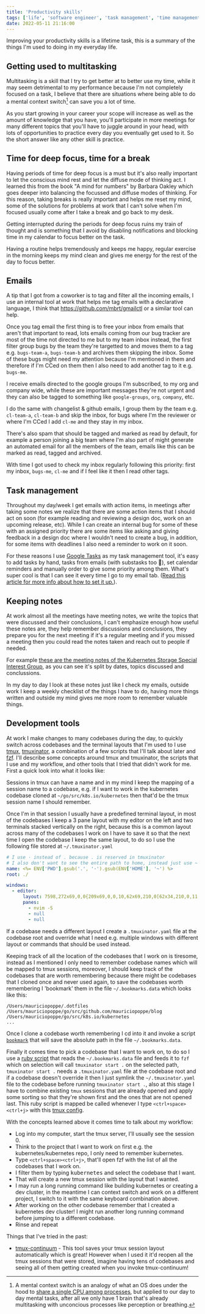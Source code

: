 ```yaml
---
title: 'Productivity skills'
tags: ['life', 'software engineer', 'task management', 'time management', 'productivity']
date: 2022-05-11 21:16:00
---
```


Improving your productivity skills is a lifetime task, this is a summary of the things
I'm used to doing in my everyday life.

## Getting used to multitasking

Multitasking is a skill that I try to get better at to better use my time, while it may seem detrimental
to my performance because I'm not completely focused on a task, I believe that there are situations
where being able to do a mental context switch[^1] can save you a lot of time.

As you start growing in your career your scope will increase as well as the amount of knowledge that you have,
you'll participate in more meetings for many different topics that you'll have to juggle around in your head,
with lots of opportunities to practice every day you eventually get used to it. So the short answer
like any other skill is practice.

## Time for deep focus, time for a break

Having periods of time for deep focus is a must but it's also really important to let the conscious
mind rest and let the diffuse mode of thinking act. I learned this from the book "A mind for numbers"
by Barbara Oakley which goes deeper into balancing the focussed and diffuse modes of thinking.
For this reason, taking breaks is really important and helps me reset my mind, some of the solutions
for problems at work that I can't solve when I'm focused usually come after I take a break
and go back to my desk.

Getting interrupted during the periods for deep focus ruins my train of thought and is something
that I avoid by disabling notifications and blocking time in my calendar to focus better on the task.

Having a routine helps tremendously and keeps me happy, regular exercise in the morning keeps my mind clean
and gives me energy for the rest of the day to focus better.

## Emails

A tip that I got from a coworker is to tag and filter all the incoming emails, I use an internal tool
at work that helps me tag emails with a declarative language,
I think that https://github.com/mbrt/gmailctl or a similar tool can help.

Once you tag email the first thing is to free your inbox from emails that aren't that important to read,
lots emails coming from our bug tracker are most of the time not directed to me but
to my team inbox instead, the first filter group bugs by the team they're targetted to and moves
them to a tag e.g. `bugs-team-a`, `bugs-team-b` and archives them skipping the inbox.
Some of these bugs might need my attention because I'm mentioned in them and therefore if I'm
CCed on them then I also need to add another tag to it e.g. `bugs-me`.

I receive emails directed to the google groups I'm subscribed, to my org and company wide,
while these are important messages they're not urgent and they can also be tagged to something like `google-groups`, `org`, `company`, etc.

I do the same with changelist & github emails, I group them by the team e.g. `cl-team-a`, `cl-team-b` and
skip the inbox, for bugs where I'm the reviewer or where I'm CCed I add `cl-me` and they stay in my inbox.

There's also spam that should be tagged and marked as read by default, for example a person joining a big
team where I'm also part of might generate an automated email for all the members of the team, emails
like this can be marked as read, tagged and archived.

With time I got used to check my inbox regularly following this priority: first my inbox, `bugs-me`, `cl-me` and
if I feel like it then I read other tags.

## Task management

Throughout my day/week I get emails with action items, in meetings after taking some notes we realize that there
are some action items that I should act on soon (for example reading and reviewing a design doc, work on an upcoming release, etc).
While I can create an internal bug for some of these with an assigned priority there are some items like
asking and giving feedback in a design doc where I wouldn't need to create a bug, in addition, for some items with deadlines
I also need a reminder to work on it soon.

For these reasons I use [Google Tasks](https://www.youtube.com/watch?v=b82GeFbxIj8) as my task management tool,
it's easy to add tasks by hand, tasks from emails (with substasks too 🙂), set calendar
reminders and manually order to give some priority among them. What's super cool is that I can see it every time I go
to my email tab. ([Read this article for more info about how to set it up.](https://support.google.com/mail/answer/106237?hl=en&co=GENIE.Platform%3DDesktop#zippy=%2Csave-an-email-as-a-task%2Corganize-your-tasks-into-lists:~:text=Slides%20in%20Keep-,Create%20a%20task,-Go%20to%C2%A0)).

## Keeping notes

At work almost all the meetings have meeting notes, we write the topics that were discussed and their conclusions,
I can't emphasize enough how useful these notes are, they help remember discussions and conclusions, they prepare
you for the next meeting if it's a regular meeting and if you missed a meeting then you could read the notes taken and
reach out to people if needed.

For example [these are the meeting notes of the Kubernetes Storage Special Interest Group](https://docs.google.com/document/d/1-8KEG8AjAgKznS9NFm3qWqkGyCHmvU6HVl0sk5hwoAE/edit),
as you can see it's split by dates, topics discussed and conclussions.

In my day to day I look at these notes just like I check my emails, outside work I keep a weekly checklist
of the things I have to do, having more things written and outside my mind gives me more room to
remember valuable things.

## Development tools

At work I make changes to many codebases during the day, to quickly switch across codebases
and the terminal layouts that I'm used to I use [tmux](https://github.com/tmux/tmux),
[tmuxinator](https://github.com/tmuxinator/tmuxinator), a combination of a
few scripts that I'll talk about later and [fzf](https://github.com/junegunn/fzf). I'll describe
some concepts around tmux and tmuxinator, the scripts that I use and my workflow,
and other tools that I tried that didn't work for me. First a quick look into what it looks like:

<script id="asciicast-h9bEclMKVl9SONRqMe3yoyryF" src="https://asciinema.org/a/h9bEclMKVl9SONRqMe3yoyryF.js" async></script>

Sessions in tmux can have a name and in my mind I keep the mapping of a session name to a codebase, e.g.
if I want to work in the kubernetes codebase cloned at `~/go/src/k8s.io/kubernetes` then that'd be the tmux
session name I should remember.

Once I'm in that session I usually have a predefined terminal layout, in most of the codebases I keep a 3 pane layout
with my editor on the left and two terminals stacked vertically on the right, because this is a common layout
across many of the codebases I work on I have to save it so that the next time I open the codebase I keep the same
layout, to do so I use the following file stored at `~/.tmuxinator.yaml`

```yaml
# I use · instead of . because . is reserved in tmuxinator
# I also don't want to see the entire path to home, instead just use ~
name: <%= ENV['PWD'].gsub('.', '·').gsub(ENV['HOME'], '~') %>
root: ./

windows:
  - editor:
      layout: 7598,272x69,0,0{209x69,0,0,10,62x69,210,0[62x34,210,0,11,62x34,210,35,12]}
      panes:
        - nvim -S
        - null
        - null
```

If a codebase needs a different layout I create a `.tmuxinator.yaml` file at the codebase root and override
what I need e.g. multiple windows with different layout or commands that should be used instead.

Keeping track of all the location of the codebases that I work on is tiresome, instead as I mentioned I only need
to remember codebase names which will be mapped to tmux sessions, moreover, I should keep track of the codebases
that are worth remembering because there might be codebases that I cloned once and never used again, to save
the codebases worth remembering I 'bookmark' them in the file `~/.bookmarks.data` which looks like this:

```plain
/Users/mauriciopoppe/.dotfiles
/Users/mauriciopoppe/go/src/github.com/mauriciopoppe/blog
/Users/mauriciopoppe/go/src/k8s.io/kubernetes
...
```

Once I clone a codebase worth remembering I cd into it and invoke a script
[`bookmark`](https://github.com/mauriciopoppe/dotfiles/blob/main/zsh/bin/bookmark)
that will save the absolute path in the file `~/.bookmarks.data`.

Finally it comes time to pick a codebase that I want to work on, to do so I use a
[ruby script](https://github.com/mauriciopoppe/dotfiles/blob/main/zsh/bin/tmux-switch-client) that reads
the `~/.bookmarks.data` file and feeds it to `fzf` which on selection will call `tmuxinator start .` on the
selected path, `tmuxinator start .` needs a `.tmuxinator.yaml` file at the codebase root and if a codebase
doesn't override it then I just symlink the `~/.tmuxinator.yaml` file to the codebase before running `tmuxinator start .`,
also at this stage I have to combine existing `tmux` sessions that are already opened and apply some sorting
so that they're shown first and the ones that are not opened last. This ruby script is mapped be called whenever
I type `<ctrl+space><ctrl+j>` with this [tmux config](https://github.com/mauriciopoppe/dotfiles/blob/22fdba7e6f179077dce2f780d598a1a6c4c12a3a/tmux/.tmux.conf#L72).

With the concepts learned above it comes time to talk about my workflow:

- Log into my computer, start the tmux server, I'll usually see the session 0.
- Think to the project that I want to work on first e.g. the kubernetes/kubernetes repo, I only need to remember kubernetes.
- Type `<ctrl+space><ctrl+j>`, that'll open fzf with the list of all the codebases that I work on.
- I filter them by typing <kbd>kubernetes</kbd> and select the codebase that I want.
- That will create a new tmux session with the layout that I wanted.
- I may run a long running command like building kubernetes or creating a dev cluster, in the meantime
  I can context switch and work on a different project, I switch to it with the same keyboard combination above.
- After working on the other codebase remember that I created a kubernetes dev cluster! I might run another long
  running command before jumping to a different codebase.
- Rinse and repeat

Things that I've tried in the past:

- [tmux-continuum](https://github.com/tmux-plugins/tmux-continuum) - This tool saves your tmux session layout
  automatically which is great! However when I used it it'd reopen all the tmux sessions that were stored,
  imagine having tens of codebases and seeing all of them getting created when you invoke tmux-continuum!

[^1]: A mental context switch is an analogy of what an OS does under the hood to [share a single CPU among processes](https://en.wikipedia.org/wiki/Context_switch),
      but applied to our day to day mental tasks, after all we only have 1 brain that's already multitasking
      with unconcious processes like perception or breathing.
